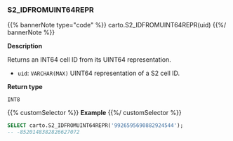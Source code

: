 ### S2_IDFROMUINT64REPR

{{% bannerNote type="code" %}}
carto.S2_IDFROMUINT64REPR(uid)
{{%/ bannerNote %}}

**Description**

Returns an INT64 cell ID from its UINT64 representation.

* `uid`: `VARCHAR(MAX)` UINT64 representation of a S2 cell ID.

**Return type**

`INT8`

{{% customSelector %}}
**Example**
{{%/ customSelector %}}

```sql
SELECT carto.S2_IDFROMUINT64REPR('9926595690882924544');
-- -8520148382826627072
```